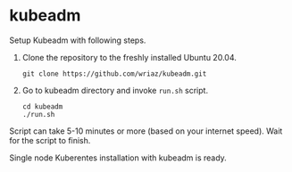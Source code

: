 # kubeadm

Setup Kubeadm with following steps. 
  1. Clone the repository to the freshly installed Ubuntu 20.04.


         git clone https://github.com/wriaz/kubeadm.git

  2. Go to kubeadm directory and invoke `run.sh` script.


         cd kubeadm
         ./run.sh  
Script can take 5-10 minutes or more (based on your internet speed). Wait for the script to finish. 

Single node Kuberentes installation with kubeadm is ready. 
